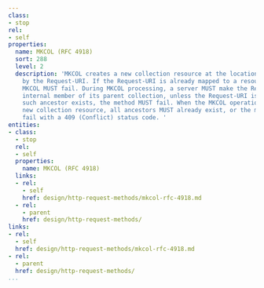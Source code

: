 ```yaml
---
class:
- stop
rel:
- self
properties:
  name: MKCOL (RFC 4918)
  sort: 288
  level: 2
  description: 'MKCOL creates a new collection resource at the location specified
    by the Request-URI. If the Request-URI is already mapped to a resource, then the
    MKCOL MUST fail. During MKCOL processing, a server MUST make the Request-URI an
    internal member of its parent collection, unless the Request-URI is "/". If no
    such ancestor exists, the method MUST fail. When the MKCOL operation creates a
    new collection resource, all ancestors MUST already exist, or the method MUST
    fail with a 409 (Conflict) status code. '
entities:
- class:
  - stop
  rel:
  - self
  properties:
    name: MKCOL (RFC 4918)
  links:
  - rel:
    - self
    href: design/http-request-methods/mkcol-rfc-4918.md
  - rel:
    - parent
    href: design/http-request-methods/
links:
- rel:
  - self
  href: design/http-request-methods/mkcol-rfc-4918.md
- rel:
  - parent
  href: design/http-request-methods/
...
```


